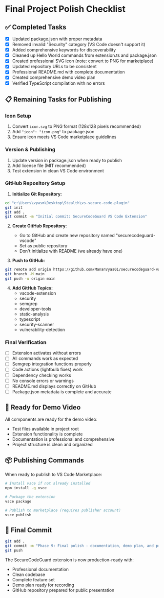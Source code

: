 # Final Project Polish Checklist

## ✅ Completed Tasks

- [x] Updated package.json with proper metadata
- [x] Removed invalid "Security" category (VS Code doesn't support it)
- [x] Added comprehensive keywords for discoverability
- [x] Cleaned up Hello World commands from extension.ts and package.json
- [x] Created professional SVG icon (note: convert to PNG for marketplace)
- [x] Updated repository URLs to be consistent
- [x] Professional README.md with complete documentation
- [x] Created comprehensive demo video plan
- [x] Verified TypeScript compilation with no errors

## 📋 Remaining Tasks for Publishing

### Icon Setup
1. Convert `icon.svg` to PNG format (128x128 pixels recommended)
2. Add `"icon": "icon.png"` to package.json
3. Ensure icon meets VS Code marketplace guidelines

### Version & Publishing
1. Update version in package.json when ready to publish
2. Add license file (MIT recommended)
3. Test extension in clean VS Code environment

### GitHub Repository Setup

1. **Initialize Git Repository:**
```bash
cd "c:\Users\vyasm\Desktop\Stealth\vs-secure-code-plugin"
git init
git add .
git commit -m "Initial commit: SecureCodeGuard VS Code Extension"
```

2. **Create GitHub Repository:**
   - Go to GitHub and create new repository named "securecodeguard-vscode"
   - Set as public repository
   - Don't initialize with README (we already have one)

3. **Push to GitHub:**
```bash
git remote add origin https://github.com/MananVyas01/securecodeguard-vscode.git
git branch -M main
git push -u origin main
```

4. **Add GitHub Topics:**
   - vscode-extension
   - security
   - semgrep
   - developer-tools
   - static-analysis
   - typescript
   - security-scanner
   - vulnerability-detection

### Final Verification

- [ ] Extension activates without errors
- [ ] All commands work as expected
- [ ] Semgrep integration functions properly
- [ ] Code actions (lightbulb fixes) work
- [ ] Dependency checking works
- [ ] No console errors or warnings
- [ ] README.md displays correctly on GitHub
- [ ] Package.json metadata is complete and accurate

## 🎯 Ready for Demo Video

All components are ready for the demo video:
- Test files available in project root
- Extension functionality is complete
- Documentation is professional and comprehensive
- Project structure is clean and organized

## 📦 Publishing Commands

When ready to publish to VS Code Marketplace:

```bash
# Install vsce if not already installed
npm install -g vsce

# Package the extension
vsce package

# Publish to marketplace (requires publisher account)
vsce publish
```

## 🚀 Final Commit

```bash
git add .
git commit -m "Phase 9: Final polish - documentation, demo plan, and project finalization"
git push
```

The SecureCodeGuard extension is now production-ready with:
- Professional documentation
- Clean codebase
- Complete feature set
- Demo plan ready for recording
- GitHub repository prepared for public presentation

